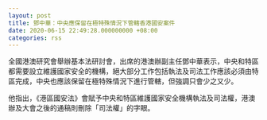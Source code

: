 ```yaml
---
layout: post
title: 鄧中華：中央應保留在極特殊情況下管轄香港國安案件
date: 2020-06-15 22:49:28.000000000 +08:00
categories: rss
---
```


全國港澳研究會舉辦基本法研討會，出席的港澳辦副主任鄧中華表示，中央和特區都需要設立維護國家安全的機構，絕大部分工作包括執法及司法工作應該必須由特區完成，中央也應該保留在極特殊情況下進行管轄，但強調只會少之又少。

他指出，《港區國安法》會賦予中央和特區維護國家安全機構執法及司法權，港澳辦及大會之後的通稿則刪除「司法權」的字眼。
